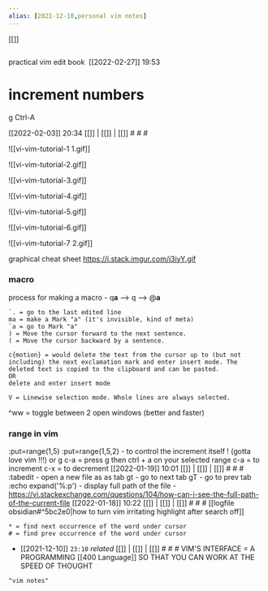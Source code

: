 ```yaml
---
alias: [2021-12-10,personal vim notes]
---
```

[[]]
```toc
```
practical vim edit book
<a rel='nofollow' href='https://www.qr-code-generator.com' border='0' style='cursor:default'><img src='https://chart.googleapis.com/chart?cht=qr&chl=https%3A%2F%2Ft.me%2Freader_paradise%2F1229&chs=180x180&choe=UTF-8&chld=L|2' alt=''></a>
[[2022-02-27]] 19:53
# increment numbers
g Ctrl-A

[[2022-02-03]] 20:34 [[]] | [[]] | [[]] # # #

![[vi-vim-tutorial-1 1.gif]]

![[vi-vim-tutorial-2.gif]]

![[vi-vim-tutorial-3.gif]]

![[vi-vim-tutorial-4.gif]]

![[vi-vim-tutorial-5.gif]]

![[vi-vim-tutorial-6.gif]]

![[vi-vim-tutorial-7 2.gif]]


graphical cheat sheet
https://i.stack.imgur.com/i3iyY.gif
### macro
process for making a macro -
q**a** –> q –> @**a**
```
`. = go to the last edited line
ma = make a Mark "a" (it's invisible, kind of meta)
`a = go to Mark "a"
) = Move the cursor forward to the next sentence.
( = Move the cursor backward by a sentence.

c{motion} = would delete the text from the cursor up to (but not including) the next exclamation mark and enter insert mode. The deleted text is copied to the clipboard and can be pasted.
OR
delete and enter insert mode

V = Linewise selection mode. Whole lines are always selected.

```
^ww = toggle between 2 open windows (better and faster)
### range in vim
:put=range(1,5)
:put=range(1,5,2) - to control the increment itself ! (gotta love vim !!!)
or
g c-a = press g then ctrl + a on your selected range
	c-a = to increment
	c-x = to decrement
[[2022-01-19]] 10:01 [[]] | [[]] | [[]] # # #
:tabedit - open a new file as as tab
gt - go to next tab
gT - go to prev tab
:echo expand('%:p') - display full path of the file - https://vi.stackexchange.com/questions/104/how-can-i-see-the-full-path-of-the-current-file
[[2022-01-18]] 10:22 [[]] | [[]] | [[]] # # #
[[logfile obsidian#^5bc2e0|how to turn vim irritating highlight after search off]]
```
* = find next occurrence of the word under cursor
# = find prev occurrence of the word under cursor 
```
- [[2021-12-10]]  `23:10` _related_ [[]] | [[]] | [[]] # # #
VIM'S INTERFACE = A PROGRAMMING [[400 Language]] SO THAT YOU CAN WORK AT THE SPEED OF THOUGHT
```query
"vim notes"
```
